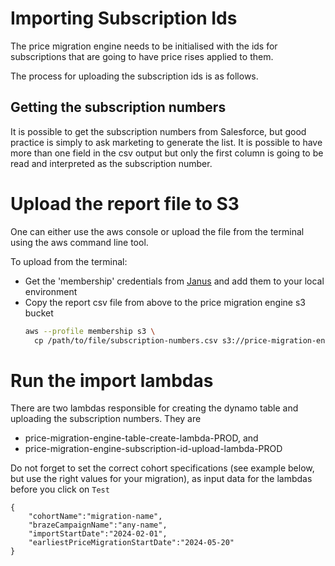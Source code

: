 # Importing Subscription Ids

The price migration engine needs to be initialised with the ids for subscriptions that are going to have price rises 
applied to them.

The process for uploading the subscription ids is as follows.

## Getting the subscription numbers

It is possible to get the subscription numbers from Salesforce, but good practice is simply to ask marketing to generate the list. It is possible to have more than one field in the csv output but only the first column is going to be read and interpreted as the subscription number.

# Upload the report file to S3

One can either use the aws console or upload the file from the terminal using the aws command line tool. 

To upload from the terminal:

- Get the 'membership' credentials from [Janus](https://janus.gutools.co.uk/) and add them to your local environment
- Copy the report csv file from above to the price migration engine s3 bucket
  ```bash
  aws --profile membership s3 \
    cp /path/to/file/subscription-numbers.csv s3://price-migration-engine-prod/<migration name>/subscription-numbers.csv
  ``` 

# Run the import lambdas

There are two lambdas responsible for creating the dynamo table and uploading the subscription numbers. They are 
  - price-migration-engine-table-create-lambda-PROD, and
  - price-migration-engine-subscription-id-upload-lambda-PROD

Do not forget to set the correct cohort specifications (see example below, but use the right values for your migration), as input data for the lambdas before you click on `Test`

```
{
    "cohortName":"migration-name",
    "brazeCampaignName":"any-name",
    "importStartDate":"2024-02-01",
    "earliestPriceMigrationStartDate":"2024-05-20" 
}
```

